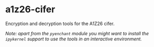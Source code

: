 # a1z26-cifer
Encryption and decryption tools for the A1Z26 cifer.

_Note: apart from the `pyenchant` module you might want to install the `ipykernel` support to use the tools in an interactive environment._

